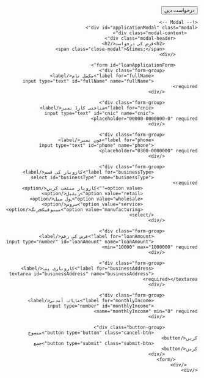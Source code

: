 <html lang="ur" dir="rtl">
<head>
    <meta charset="UTF-8">
    <meta name="viewport" content="width=device-width, initial-scale=1.0">
    <title>Loan Application Form</title>
    <link href="https://fonts.googleapis.com/css2?family=Noto+Nastaliq+Urdu&display=swap" rel="stylesheet">
    <link rel="stylesheet" href="styles.css">
</head>
<body>
    <!-- Main Content -->
    <div class="container">
        <button class="apply-now">درخواست دیں</button>
    </div>

    <!-- Modal -->
    <div id="applicationModal" class="modal">
        <div class="modal-content">
            <div class="modal-header">
                <h2>قرض کی درخواست</h2>
                <span class="close-modal">&times;</span>
            </div>

            <form id="loanApplicationForm">
                <div class="form-group">
                    <label for="fullName">مکمل نام</label>
                    <input type="text" id="fullName" name="fullName" required>
                </div>

                <div class="form-group">
                    <label for="cnic">شناختی کارڈ نمبر</label>
                    <input type="text" id="cnic" name="cnic" placeholder="00000-0000000-0" required>
                </div>

                <div class="form-group">
                    <label for="phone">فون نمبر</label>
                    <input type="text" id="phone" name="phone" placeholder="0300-0000000" required>
                </div>

                <div class="form-group">
                    <label for="businessType">کاروبار کی قسم</label>
                    <select id="businessType" name="businessType" required>
                        <option value="">کاروبار منتخب کریں</option>
                        <option value="retail">ریٹیل</option>
                        <option value="wholesale">ہول سیل</option>
                        <option value="service">سروس</option>
                        <option value="manufacturing">مینوفیکچرنگ</option>
                    </select>
                </div>

                <div class="form-group">
                    <label for="loanAmount">قرض کی رقم</label>
                    <input type="number" id="loanAmount" name="loanAmount" min="10000" max="1000000" required>
                </div>

                <div class="form-group">
                    <label for="businessAddress">کاروباری پتہ</label>
                    <textarea id="businessAddress" name="businessAddress" required></textarea>
                </div>

                <div class="form-group">
                    <label for="monthlyIncome">ماہانہ آمدنی</label>
                    <input type="number" id="monthlyIncome" name="monthlyIncome" min="0" required>
                </div>

                <div class="button-group">
                    <button type="button" class="cancel-btn">منسوخ کریں</button>
                    <button type="submit" class="submit-btn">جمع کریں</button>
                </div>
            </form>
        </div>
    </div>
</body>
<script src="script.js"></script>
</html>
